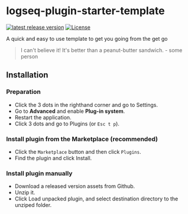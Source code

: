 # logseq-plugin-starter-template

[![latest release version](https://img.shields.io/github/v/release/QWxleA/logseq-plugin-starter-template)](https://github.com/QWxleA/logseq-plugin-starter-template)
[![License](https://img.shields.io/github/license/QWxleA/logseq-plugin-starter-template?color=blue)](https://github.com/QWxleA/logseq-plugin-starter-template/blob/main/LICENSE)

A quick and easy to use template to get you going from the get go

> I can't believe it! It's better than a peanut-butter sandwich. - some person

## Installation

### Preparation

- Click the 3 dots in the righthand corner and go to Settings.
- Go to **Advanced** and enable **Plug-in system**.
- Restart the application.
- Click 3 dots and go to Plugins (or `Esc t p`).

### Install plugin from the Marketplace (recommended) 

- Click the `Marketplace` button and then click `Plugins`.
- Find the plugin and click Install.

### Install plugin manually

- Download a released version assets from Github.
- Unzip it.
- Click Load unpacked plugin, and select destination directory to the unziped folder.
